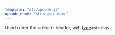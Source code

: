 ```yaml
---
template: "sfz/opcode.j2"
opcode_name: "strings_number"
---
```

Used under the `‹effect›` header, with [type]=`strings`.


[type]: type.md#strings
